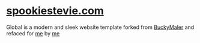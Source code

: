 # [spookiestevie.com](http://spookiestevie.com)

Global is a modern and sleek website template forked from [BuckyMaler](https://github.com/BuckyMaler/global) and refaced for [me](https://twitter.com/spookiestevie_) by [me](https://github.com/spookiestevie)
